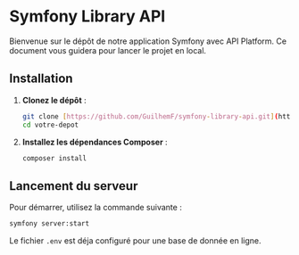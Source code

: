 # Symfony Library API

Bienvenue sur le dépôt de notre application Symfony avec API Platform. Ce document vous guidera pour lancer le projet en local.

## Installation

1.  **Clonez le dépôt** :

    ```bash
    git clone [https://github.com/GuilhemF/symfony-library-api.git](https://github.com/GuilhemF/symfony-library-api.git) votre-depot
    cd votre-depot
    ```

2.  **Installez les dépendances Composer** :
    ```bash
    composer install
    ```

## Lancement du serveur

Pour démarrer, utilisez la commande suivante :

```bash
symfony server:start
```

Le fichier `.env` est déja configuré pour une base de donnée en ligne.
